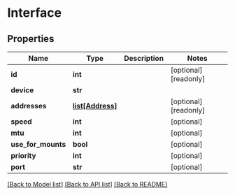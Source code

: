 # Interface

## Properties

Name | Type | Description | Notes
------------ | ------------- | ------------- | -------------
**id** | **int** |  | [optional] [readonly] 
**device** | **str** |  | 
**addresses** | [**list[Address]**](Address.md) |  | [optional] [readonly] 
**speed** | **int** |  | [optional] 
**mtu** | **int** |  | [optional] 
**use_for_mounts** | **bool** |  | [optional] 
**priority** | **int** |  | [optional] 
**port** | **str** |  | [optional] 

[[Back to Model list]](../#documentation-for-models) [[Back to API list]](../#documentation-for-api-endpoints) [[Back to README]](../)


